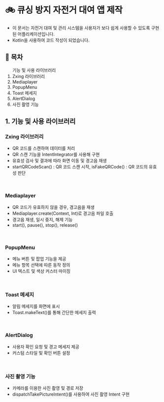 # 🚲 큐싱 방지 자전거 대여 앱 제작
<ul>
 <li> 이 문서는 자전거 대여 및 관리 시스템을 사용자가 보다 쉽게 사용할 수 있도록 구현된 어플리케이션입니다.</li>
 <li>Kotlin을 사용하여 코드 작성이 되었습니다.</li>
</ul>
<h2>📖 목차</h2>
<ol>기능 및 사용 라이브러리
 <li>Zxing 라이브러리</li>
 <li>Mediaplayer</li>
 <li>PopupMenu</li>
 <li>Toast 메세지</li>
 <li>AlertDialog</li>
 <li>사진 촬영 기능</li>
</ol>
<h2>1. 기능 및 사용 라이브러리</h2>
<h3>Zxing 라이브러리</h3>
<ul>
 <li>QR 코드를 스캔하여 데이터를 처리</li>
 <li>QR 스캔 기능을 IntentIntegrator를 사용해 구현</li>
 <li>유효성 검사 및 결과에 따라 화면 이동 및 경고음 재생</li>
 <li>startQRCodeScan() : QR 코드 스캔 시작, isFakeQRCode() : QR 코드의 유효성 판단</li>
</ul>
<br>
<h3>Mediaplayer</h3>
<ul>
 <li>QR 코드가 유효하지 않을 경우, 경고음을 재생</li>
 <li>Mediaplayer.create(Context, Int)로 경고음 파일 호출</li>
 <li>경고음 재생, 일시 중지, 해제 기능</li>
 <li>start(), pause(), stop(), release()</li>
</ul>
<br>
<h3>PopupMenu</h3>
<ul>
 <li>메뉴 버튼 및 팝업 기능을 제공</li>
 <li>메뉴 항목 선택에 따른 동작 정의</li>
 <li>UI 텍스트 및 색상 커스터 마이징</li>
</ul>
<br>
<h3>Toast 메세지</h3>
<ul>
 <li>알림 메세지를 화면에 표시</li>
 <li>Toast.makeText()를 통해 간단한 메세지 출력</li>
</ul>
<br>
<h3>AlertDialog</h3>
<ul>
 <li>사용자 확인 요청 및 경고 메세지 제공</li>
 <li>커스텀 스타일 및 확인 버튼 설정</li>
</ul>
<br>
<h3>사진 촬영 기능</h3>
<ul>
 <li>카메라를 이용한 사진 촬영 및 경로 저장</li>
 <li>dispatchTakePictureIntent()를 사용하여 사진 촬영 Intent 구현</li>
</ul>
<br>
